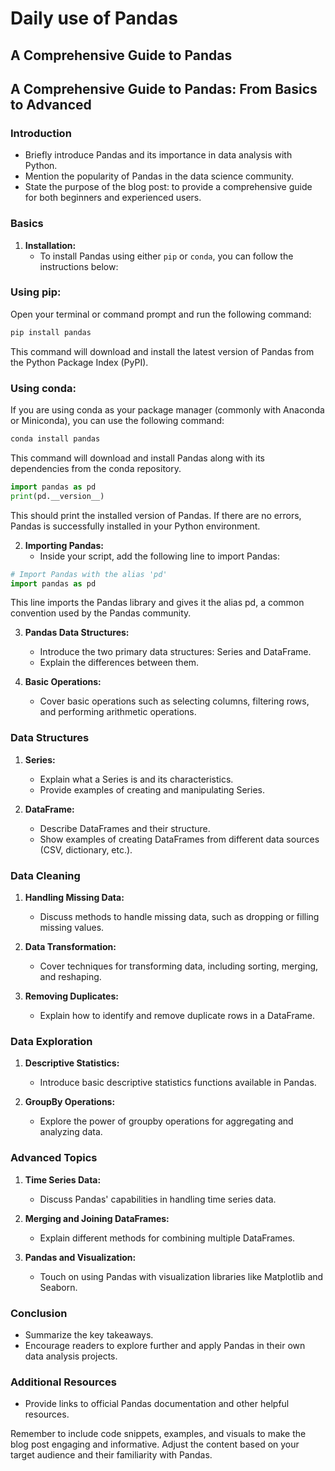 # Daily use of Pandas
## A Comprehensive Guide to Pandas

## A Comprehensive Guide to Pandas: From Basics to Advanced

### Introduction
   - Briefly introduce Pandas and its importance in data analysis with Python.
   - Mention the popularity of Pandas in the data science community.
   - State the purpose of the blog post: to provide a comprehensive guide for both beginners and experienced users.

### Basics
   1. **Installation:**
      - To install Pandas using either `pip` or `conda`, you can follow the instructions below:

### Using pip:

Open your terminal or command prompt and run the following command:

```bash
pip install pandas
```

This command will download and install the latest version of Pandas from the Python Package Index (PyPI).

### Using conda:

If you are using conda as your package manager (commonly with Anaconda or Miniconda), you can use the following command:

```bash
conda install pandas
```

This command will download and install Pandas along with its dependencies from the conda repository.


```python
import pandas as pd
print(pd.__version__)
```

This should print the installed version of Pandas. If there are no errors, Pandas is successfully installed in your Python environment.

   2. **Importing Pandas:**
      - Inside your script, add the following line to import Pandas:

   ```python
   # Import Pandas with the alias 'pd'
   import pandas as pd
   ```
This line imports the Pandas library and gives it the alias pd, a common convention used by the Pandas community.
   
   3. **Pandas Data Structures:**
      - Introduce the two primary data structures: Series and DataFrame.
      - Explain the differences between them.
   
   4. **Basic Operations:**
      - Cover basic operations such as selecting columns, filtering rows, and performing arithmetic operations.

### Data Structures
   1. **Series:**
      - Explain what a Series is and its characteristics.
      - Provide examples of creating and manipulating Series.
   
   2. **DataFrame:**
      - Describe DataFrames and their structure.
      - Show examples of creating DataFrames from different data sources (CSV, dictionary, etc.).
   
### Data Cleaning
   1. **Handling Missing Data:**
      - Discuss methods to handle missing data, such as dropping or filling missing values.
   
   2. **Data Transformation:**
      - Cover techniques for transforming data, including sorting, merging, and reshaping.
   
   3. **Removing Duplicates:**
      - Explain how to identify and remove duplicate rows in a DataFrame.

### Data Exploration
   1. **Descriptive Statistics:**
      - Introduce basic descriptive statistics functions available in Pandas.
   
   2. **GroupBy Operations:**
      - Explore the power of groupby operations for aggregating and analyzing data.

### Advanced Topics
   1. **Time Series Data:**
      - Discuss Pandas' capabilities in handling time series data.
   
   2. **Merging and Joining DataFrames:**
      - Explain different methods for combining multiple DataFrames.
   
   3. **Pandas and Visualization:**
      - Touch on using Pandas with visualization libraries like Matplotlib and Seaborn.

### Conclusion
   - Summarize the key takeaways.
   - Encourage readers to explore further and apply Pandas in their own data analysis projects.
   
### Additional Resources
   - Provide links to official Pandas documentation and other helpful resources.

Remember to include code snippets, examples, and visuals to make the blog post engaging and informative. Adjust the content based on your target audience and their familiarity with Pandas.